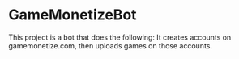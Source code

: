 # GameMonetizeBot
This project is a bot that does the following: It creates accounts on gamemonetize.com, then uploads games on those accounts.
